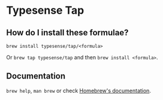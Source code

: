 # Typesense Tap

## How do I install these formulae?

`brew install typesense/tap/<formula>`

Or `brew tap typesense/tap` and then `brew install <formula>`.

## Documentation

`brew help`, `man brew` or check [Homebrew's documentation](https://docs.brew.sh).
